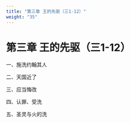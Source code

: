 ```yaml
---
title: "第三章 王的先驱（三1-12）"
weight: "35"
---
```


# 第三章 王的先驱（三1-12）


一、施洗约翰其人

二、天国近了

三、应当悔改

四、认罪、受洗

五、圣灵与火的洗
